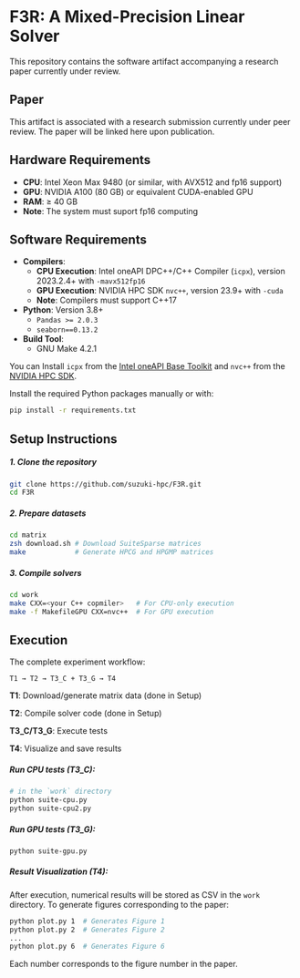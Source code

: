 # F3R: A Mixed-Precision Linear Solver

This repository contains the software artifact accompanying a research paper currently under review.

## Paper 

This artifact is associated with a research submission currently under peer review. The paper will be linked here upon publication.

## Hardware Requirements

- **CPU**: Intel Xeon Max 9480 (or similar, with AVX512 and fp16 support)
- **GPU**: NVIDIA A100 (80 GB) or equivalent CUDA-enabled GPU
- **RAM**: ≥ 40 GB
- **Note**: The system must suport fp16 computing

## Software Requirements

- **Compilers**:
  - **CPU Execution**: Intel oneAPI DPC++/C++ Compiler (`icpx`), version 2023.2.4+ with `-mavx512fp16`
  - **GPU Execution**: NVIDIA HPC SDK `nvc++`, version 23.9+ with `-cuda`
  - **Note**: Compilers must support C++17
- **Python**: Version 3.8+
  - `Pandas >= 2.0.3`
  - `seaborn==0.13.2`
- **Build Tool**:
  - GNU Make 4.2.1

You can Install `icpx` from the [Intel oneAPI Base Toolkit](https://www.intel.com/content/www/us/en/developer/tools/oneapi/base-toolkit-download.html) and `nvc++` from the [NVIDIA HPC SDK](https://developer.nvidia.com/nvidia-hpc-sdk-239-downloads).

Install the required Python packages manually or with:

```bash
pip install -r requirements.txt
```

## Setup Instructions

##### 1. Clone the repository

```bash
git clone https://github.com/suzuki-hpc/F3R.git
cd F3R
```

##### 2. Prepare datasets

```zsh
cd matrix
zsh download.sh # Download SuiteSparse matrices
make            # Generate HPCG and HPGMP matrices
```

##### 3. Compile solvers

```bash
cd work
make CXX=<your C++ copmiler>   # For CPU-only execution
make -f MakefileGPU CXX=nvc++  # For GPU execution
```

## Execution

The complete experiment workflow:

```
T1 → T2 → T3_C + T3_G → T4
```

**T1**: Download/generate matrix data (done in Setup)

**T2**: Compile solver code (done in Setup)

**T3_C/T3_G**: Execute tests

**T4**: Visualize and save results

##### Run CPU tests (T3_C):

```bash
# in the `work` directory
python suite-cpu.py
python suite-cpu2.py
```

##### Run GPU tests (T3_G):

```bash
python suite-gpu.py
```

##### Result Visualization (T4):
After execution, numerical results will be stored as CSV in the `work` directory. To generate figures corresponding to the paper:

```zsh
python plot.py 1  # Generates Figure 1
python plot.py 2  # Generates Figure 2
...
python plot.py 6  # Generates Figure 6
```

Each number corresponds to the figure number in the paper.

